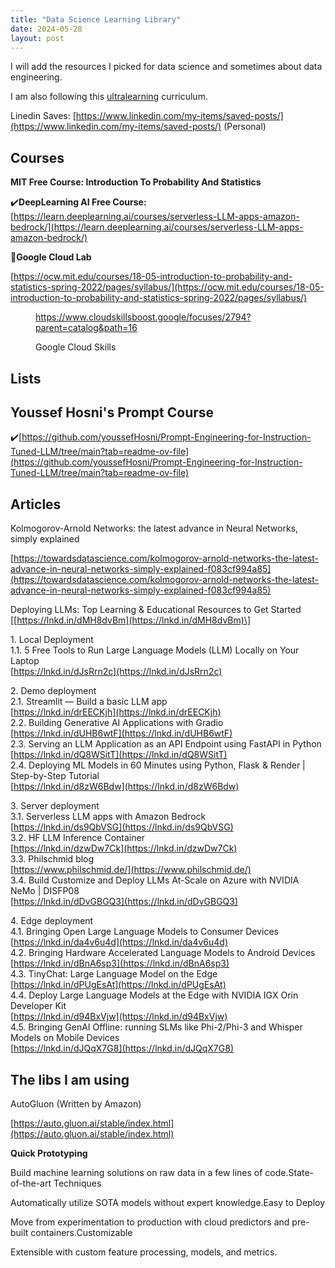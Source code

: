 ```yaml
---
title: "Data Science Learning Library"
date: 2024-05-28
layout: post
---
```


I will add the resources I picked for data science and sometimes about data engineering.

I am also following this [ultralearning](https://summaries.com/blog/ultralearning) curriculum.

Linedin Saves: [https://www.linkedin.com/my-items/saved-posts/](https://www.linkedin.com/my-items/saved-posts/) (Personal)

## Courses

**MIT Free Course: Introduction To Probability And Statistics**

✔️**DeepLearning AI Free Course:** [https://learn.deeplearning.ai/courses/serverless-LLM-apps-amazon-bedrock/](https://learn.deeplearning.ai/courses/serverless-LLM-apps-amazon-bedrock/)

🍁**Google Cloud Lab**

[https://ocw.mit.edu/courses/18-05-introduction-to-probability-and-statistics-spring-2022/pages/syllabus/](https://ocw.mit.edu/courses/18-05-introduction-to-probability-and-statistics-spring-2022/pages/syllabus/)

<figure>

https://www.cloudskillsboost.google/focuses/2794?parent=catalog&path=16

<figcaption>

Google Cloud Skills

</figcaption>

</figure>

## Lists

## **Youssef Hosni's Prompt Course**

✔️[https://github.com/youssefHosni/Prompt-Engineering-for-Instruction-Tuned-LLM/tree/main?tab=readme-ov-file](https://github.com/youssefHosni/Prompt-Engineering-for-Instruction-Tuned-LLM/tree/main?tab=readme-ov-file)

## **Articles**

Kolmogorov-Arnold Networks: the latest advance in Neural Networks, simply explained

[https://towardsdatascience.com/kolmogorov-arnold-networks-the-latest-advance-in-neural-networks-simply-explained-f083cf994a85](https://towardsdatascience.com/kolmogorov-arnold-networks-the-latest-advance-in-neural-networks-simply-explained-f083cf994a85)

Deploying LLMs: Top Learning & Educational Resources to Get Started  
\[[https://lnkd.in/dMH8dvBm](https://lnkd.in/dMH8dvBm)\]  
  
1\. Local Deployment  
1.1. 5 Free Tools to Run Large Language Models (LLM) Locally on Your Laptop  
[https://lnkd.in/dJsRrn2c](https://lnkd.in/dJsRrn2c)  
  
2\. Demo deployment  
2.1. Streamlit — Build a basic LLM app  
[https://lnkd.in/drEECKjh](https://lnkd.in/drEECKjh)  
2.2. Building Generative AI Applications with Gradio  
[https://lnkd.in/dUHB6wtF](https://lnkd.in/dUHB6wtF)  
2.3. Serving an LLM Application as an API Endpoint using FastAPI in Python  
[https://lnkd.in/dQ8WSitT](https://lnkd.in/dQ8WSitT)  
2.4. Deploying ML Models in 60 Minutes using Python, Flask & Render | Step-by-Step Tutorial  
[https://lnkd.in/d8zW6Bdw](https://lnkd.in/d8zW6Bdw)  
  
3\. Server deployment  
3.1. Serverless LLM apps with Amazon Bedrock  
[https://lnkd.in/ds9QbVSG](https://lnkd.in/ds9QbVSG)  
3.2. HF LLM Inference Container  
[https://lnkd.in/dzwDw7Ck](https://lnkd.in/dzwDw7Ck)  
3.3. Philschmid blog  
[https://www.philschmid.de/](https://www.philschmid.de/)  
3.4. Build Customize and Deploy LLMs At-Scale on Azure with NVIDIA NeMo | DISFP08  
[https://lnkd.in/dDvGBGQ3](https://lnkd.in/dDvGBGQ3)  
  
4\. Edge deployment  
4.1. Bringing Open Large Language Models to Consumer Devices  
[https://lnkd.in/da4v6u4d](https://lnkd.in/da4v6u4d)  
4.2. Bringing Hardware Accelerated Language Models to Android Devices  
[https://lnkd.in/dBnA6sp3](https://lnkd.in/dBnA6sp3)  
4.3. TinyChat: Large Language Model on the Edge  
[https://lnkd.in/dPUgEsAt](https://lnkd.in/dPUgEsAt)  
4.4. Deploy Large Language Models at the Edge with NVIDIA IGX Orin Developer Kit  
[https://lnkd.in/d94BxVjw](https://lnkd.in/d94BxVjw)  
4.5. Bringing GenAI Offline: running SLMs like Phi-2/Phi-3 and Whisper Models on Mobile Devices  
[https://lnkd.in/dJQqX7G8](https://lnkd.in/dJQqX7G8)

## The libs I am using

AutoGluon (Written by Amazon)



[https://auto.gluon.ai/stable/index.html](https://auto.gluon.ai/stable/index.html)

**Quick Prototyping**

Build machine learning solutions on raw data in a few lines of code.State-of-the-art Techniques

Automatically utilize SOTA models without expert knowledge.Easy to Deploy

Move from experimentation to production with cloud predictors and pre-built containers.Customizable

Extensible with custom feature processing, models, and metrics.
